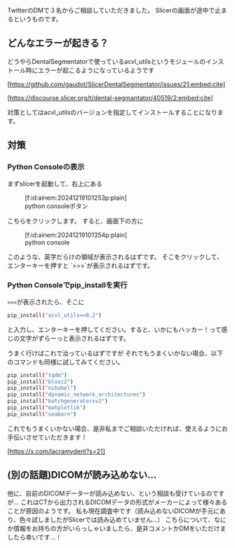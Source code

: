 TwitterのDMで３名からご相談していただきました。
Slicerの画面が途中で止まるというものです。


## どんなエラーが起きる？

どうやらDentalSegmentatorで使っているacvl_utilsというモジュールのインストール時にエラーが起こるようになっているようです

[https://github.com/gaudot/SlicerDentalSegmentator/issues/21:embed:cite]

[https://discourse.slicer.org/t/dental-segmantator/40519/2:embed:cite]

対策としてはacvl_utilsのバージョンを指定してインストールすることになります。

## 対策

### **Python Consoleの表示**
まずslicerを起動して、右上にある
<figure class="figure-image figure-image-fotolife" title="python consoleボタン">[f:id:ainem:20241219101253p:plain]<figcaption>python consoleボタン</figcaption></figure>
こちらをクリックします。
すると、画面下の方に
<figure class="figure-image figure-image-fotolife" title="python console">[f:id:ainem:20241219101354p:plain]<figcaption>python console</figcaption></figure>
このような、英字だらけの領域が表示されるはずです。
そこをクリックして、エンターキーを押すと
`>>>`が表示されるはずです。

### **Python Consoleでpip_installを実行**
`>>>`が表示されたら、そこに
```bash
pip_install("acvl_utils==0.2")
```
と入力し、エンターキーを押してください。すると、いかにもハッカー！って感じの文字がずらーっと表示されるはずです。

うまく行けばこれで治っているはずですが
それでもうまくいかない場合、以下のコマンドも同様に試してみてください。
```bash
pip_install("tqdm")
pip_install("blosc2")
pip_install("nibabel")
pip_install("dynamic_network_architectures")
pip_install("batchgeneratorsv2")
pip_install("matplotlib")
pip_install("seaborn")
```

これでもうまくいかない場合、是非私までご相談いただければ、使えるようにお手伝いさせていただきます！

[https://x.com/lacramydent?s=21]





## (別の話題)DICOMが読み込めない…
他に、自前のDICOMデーターが読み込めない、という相談も受けているのですが…
これはCTから出力されるDICOMデータの形式がメーカーによって様々あることが原因のようです。
私も現在調査中です（読み込めないDICOMが手元にあり、色々試しましたがSlicerでは読み込めていません…）
こちらについて、なにか情報をお持ちの方がいらっしゃいましたら、是非コメントかDMをいただけましたら幸いです…！
